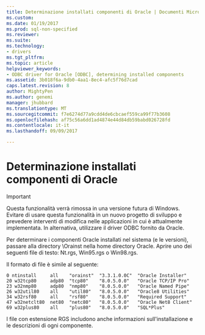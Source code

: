```yaml
---
title: Determinazione installati componenti di Oracle | Documenti Microsoft
ms.custom: 
ms.date: 01/19/2017
ms.prod: sql-non-specified
ms.reviewer: 
ms.suite: 
ms.technology:
- drivers
ms.tgt_pltfrm: 
ms.topic: article
helpviewer_keywords:
- ODBC driver for Oracle [ODBC], determining installed components
ms.assetid: 3b018f6a-9db0-4aa1-8ec4-afc5f76d7cad
caps.latest.revision: 8
author: MightyPen
ms.author: genemi
manager: jhubbard
ms.translationtype: MT
ms.sourcegitcommit: f7e6274d77a9cdd4de6cbcaef559ca99f77b3608
ms.openlocfilehash: af75c56a6dd1ad4874e44d84db59babd026728fd
ms.contentlocale: it-it
ms.lasthandoff: 09/09/2017

---
```

# <a name="determining-installed-oracle-components"></a>Determinazione installati componenti di Oracle
> [!IMPORTANT]  
>  Questa funzionalità verrà rimossa in una versione futura di Windows. Evitare di usare questa funzionalità in un nuovo progetto di sviluppo e prevedere interventi di modifica nelle applicazioni in cui è attualmente implementata. In alternativa, utilizzare il driver ODBC fornito da Oracle.  
  
 Per determinare i componenti Oracle installati nel sistema (e le versioni), passare alla directory \Orainst nella home directory Oracle. Aprire uno dei seguenti file di testo: Nt.rgs, Win95.rgs o Win98.rgs.  
  
 Il formato di file è simile al seguente:  
  
```  
0 ntinstall     all    "orainst"  "3.3.1.0.0C"  "Oracle Installer"  
20 w32tcp80     adp80  "tcp80"    "8.0.5.0.0"   "Oracle TCP/IP Pro"  
23 w32nmp80     adp80  "nmp80"    "8.0.5.0.0"   "Oracle Named Pipe"  
26 w32util80    all    "util80"   "8.0.5.0.0"   "Oracle8 Utilities"  
34 w32rsf80     all    "rsf80"    "8.0.5.0.0"   "Required Support"  
47 w32netclt80  net80  "netc80"   "8.0.5.0.0"   "Oracle Net8 Client"  
69 w32plus80    all    "plus80"   "8.0.5.0.0"   "SQL*Plus"  
```  
  
 I file con estensione RGS includono anche informazioni sull'installazione e le descrizioni di ogni componente.
